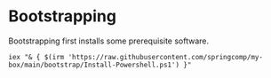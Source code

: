 # Bootstrapping

Bootstrapping first installs some prerequisite software.

```pwsh
iex "& { $(irm 'https://raw.githubusercontent.com/springcomp/my-box/main/bootstrap/Install-Powershell.ps1') }"
```
